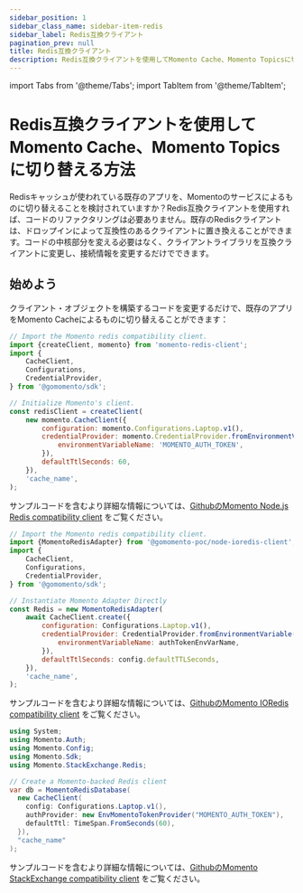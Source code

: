 ```yaml
---
sidebar_position: 1
sidebar_class_name: sidebar-item-redis
sidebar_label: Redis互換クライアント
pagination_prev: null
title: Redis互換クライアント
description: Redis互換クライアントを使用してMomento Cache、Momento Topicsに切り替える方法
---
```


import Tabs from '@theme/Tabs';
import TabItem from '@theme/TabItem';

# Redis互換クライアントを使用してMomento Cache、Momento Topicsに切り替える方法

Redisキャッシュが使われている既存のアプリを、Momentoのサービスによるものに切り替えることを検討されていますか？Redis互換クライアントを使用すれば、コードのリファクタリングは必要ありません。既存のRedisクライアントは、ドロップインによって互換性のあるクライアントに置き換えることができます。コードの中核部分を変える必要はなく、クライアントライブラリを互換クライアントに変更し、接続情報を変更するだけでできます。

## 始めよう

クライアント・オブジェクトを構築するコードを変更するだけで、既存のアプリをMomento Cacheによるものに切り替えることができます：

<Tabs>
<TabItem value="noderedis" label="NodeRedis" default>

```javascript
// Import the Momento redis compatibility client.
import {createClient, momento} from 'momento-redis-client';
import {
    CacheClient,
    Configurations,
    CredentialProvider,
} from '@gomomento/sdk';

// Initialize Momento's client.
const redisClient = createClient(
    new momento.CacheClient({
        configuration: momento.Configurations.Laptop.v1(),
        credentialProvider: momento.CredentialProvider.fromEnvironmentVariable({
            environmentVariableName: 'MOMENTO_AUTH_TOKEN',
        }),
        defaultTtlSeconds: 60,
    }),
    'cache_name',
);
```

サンプルコードを含むより詳細な情報については、[GithubのMomento Node.js Redis compatibility client](https://github.com/momentohq/momento-node-redis-client#momento-nodejs-redis-client) をご覧ください。

</TabItem>
<TabItem value="ioredis" label="IORedis" default>

```javascript
// Import the Momento redis compatibility client.
import {MomentoRedisAdapter} from '@gomomento-poc/node-ioredis-client';
import {
    CacheClient,
    Configurations,
    CredentialProvider,
} from '@gomomento/sdk';

// Instantiate Momento Adapter Directly
const Redis = new MomentoRedisAdapter(
    await CacheClient.create({
        configuration: Configurations.Laptop.v1(),
        credentialProvider: CredentialProvider.fromEnvironmentVariable({
            environmentVariableName: authTokenEnvVarName,
        }),
        defaultTtlSeconds: config.defaultTTLSeconds,
    }),
    'cache_name',
);
```

サンプルコードを含むより詳細な情報については、[GithubのMomento IORedis compatibility client](https://github.com/momentohq/momento-node-ioredis-client) をご覧ください。

</TabItem>

<TabItem value="stackexchange" label="StackExchange" default>

```csharp
using System;
using Momento.Auth;
using Momento.Config;
using Momento.Sdk;
using Momento.StackExchange.Redis;

// Create a Momento-backed Redis client
var db = MomentoRedisDatabase(
  new CacheClient(
    config: Configurations.Laptop.v1(),
    authProvider: new EnvMomentoTokenProvider("MOMENTO_AUTH_TOKEN"),
    defaultTtl: TimeSpan.FromSeconds(60),
  }),
  "cache_name"
);
```

サンプルコードを含むより詳細な情報については、[GithubのMomento StackExchange compatibility client](https://github.com/momentohq/momento-dotnet-stackexchange-redis) をご覧ください。

</TabItem>
</Tabs>

